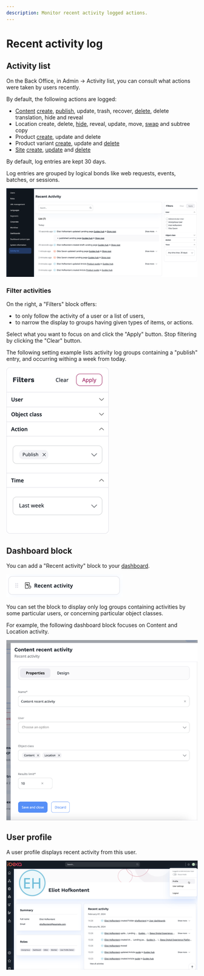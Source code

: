 ```yaml
---
description: Monitor recent activity logged actions.
---
```


# Recent activity log

## Activity list

On the Back Office, in Admin -> Activity list, you can consult what actions were taken by users recently.

By default, the following actions are logged:

- [Content](content_items.md) [create](create_edit_content_items.md#create-content-items), [publish](publish_instantly.md#publish-content-instantly), update, trash, recover, [delete](copy_move_hide_content.md#multi-file-move), delete translation, hide and reveal
- Location create, delete, [hide](manage_locations_urls.md#hide-locations), reveal, update, move, [swap](manage_locations_urls.md#swap-locations) and subtree copy
- Product [create](create_edit_product.md), update and delete
- Product variant [create](work_with_product_variants.md#generate-variants), update and [delete](work_with_product_variants.md#delete-variants)
- [Site](work_with_sites.md) [create](work_with_sites.md#create-a-website), [update](work_with_sites.md#edit-an-existing-website) and [delete](work_with_sites.md#delete-an-existing-website)

By default, log entries are kept 30 days.

Log entries are grouped by logical bonds like web requests, events, batches, or sessions.

![Activity list](img/4.6_activity_list.png)

### Filter activities

On the right, a "Filters" block offers:

* to only follow the activity of a user or a list of users,
* to narrow the display to groups having given types of items, or actions.

Select what you want to focus on and click the "Apply" button. Stop filtering by clicking the "Clear" button.

The following setting example lists activity log groups containing a "publish" entry, and occurring withing a week from today.

![Published last week](img/filters.png)

## Dashboard block

You can add a "Recent activity" block to your [dashboard](discover_ui.md#dashboard).

!["Recent activity" block](img/recent_activity_block.png)

You can set the block to display only log groups containing activities by some particular users, or concerning particular object classes.

For example, the following dashboard block focuses on Content and Location activity.

!["Content recent activity" block settings](img/recent_activity_block_settings.png)

## User profile

A user profile displays recent activity from this user.

!["Recent activity" in user profile](img/recent_activity_user_profile.png)
